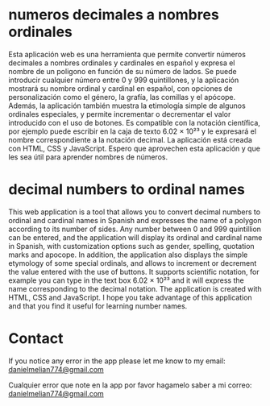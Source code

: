 # numeros decimales a nombres ordinales
Esta aplicación web es una herramienta que permite convertir números decimales a nombres ordinales y cardinales en español y expresa el nombre de un poligono en función de su número de lados. Se puede introducir cualquier número entre 0 y 999 quintillones, y la aplicación mostrará su nombre ordinal y cardinal en español, con opciones de personalización como el género, la grafía, las comillas y el apócope. Además, la aplicación también muestra la etimología simple de algunos ordinales especiales, y permite incrementar o decrementar el valor introducido con el uso de botones. Es compatible con la notación científica, por ejemplo puede escribir en la caja de texto 6.02 × 10²³ y le expresará el nombre correspondiente a la notación decimal. La aplicación está creada con HTML, CSS y JavaScript. Espero que aprovechen esta aplicación y que les sea útil para aprender nombres de números.

# decimal numbers to ordinal names
This web application is a tool that allows you to convert decimal numbers to ordinal and cardinal names in Spanish and expresses the name of a polygon according to its number of sides. Any number between 0 and 999 quintillion can be entered, and the application will display its ordinal and cardinal name in Spanish, with customization options such as gender, spelling, quotation marks and apocope. In addition, the application also displays the simple etymology of some special ordinals, and allows to increment or decrement the value entered with the use of buttons. It supports scientific notation, for example you can type in the text box 6.02 × 10²³ and it will express the name corresponding to the decimal notation. The application is created with HTML, CSS and JavaScript. I hope you take advantage of this application and that you find it useful for learning number names.

# Contact

If you notice any error in the app please let me know to my email: danielmelian774@gmail.com

Cualquier error que note en la app por favor hagamelo saber a mi correo: danielmelian774@gmail.com
